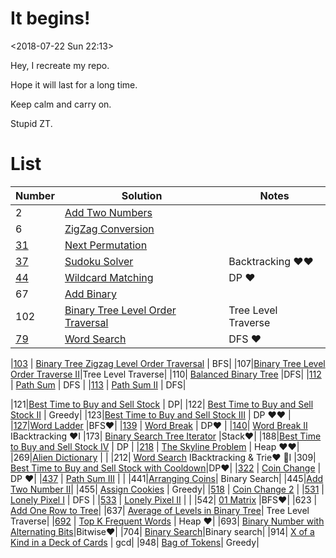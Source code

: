 # It begins!
<2018-07-22 Sun 22:13>

Hey, I recreate my repo.

Hope it will last for a long time.

Keep calm and carry on.

Stupid ZT.

# List
| Number | Solution | Notes|
| ------ | ------ |----|
| 2| [Add Two Numbers](https://github.com/happygirlzt/LeetCode/blob/master/Java/AddTwoNumbers.java) |
| 6 | [ZigZag Conversion](https://github.com/happygirlzt/LeetCode/blob/master/Java/ZigZagConversion.java) | |
|[31](https://leetcode.com/problems/next-permutation/) | [Next Permutation](https://github.com/happygirlzt/LeetCode/blob/master/Java/NextPermutation.java) |  |
|[37](https://leetcode.com/problems/sudoku-solver/) | [Sudoku Solver](https://github.com/happygirlzt/LeetCode/blob/master/Java/SudokuSolver.java) | Backtracking ❤️❤️|
|[44](https://leetcode.com/problems/wildcard-matching/) | [Wildcard Matching](https://github.com/happygirlzt/LeetCode/blob/master/Java/WildcardMatching.java) | DP ❤️|
| 67 | [Add Binary](https://github.com/happygirlzt/LeetCode/blob/master/Java/AddBinary.java) | 
|102| [Binary Tree Level Order Traversal](https://github.com/happygirlzt/LeetCode/blob/master/Java/BTLevelOrderTraversal.java) | Tree Level Traverse |
|[79](https://leetcode.com/problems/word-search/)| [Word Search](https://github.com/happygirlzt/LeetCode/blob/master/Java/WordSearch.java) | DFS ❤️|

|[103](https://leetcode.com/problems/binary-tree-zigzag-level-order-traversal/) | [Binary Tree Zigzag Level Order Traversal](https://github.com/happygirlzt/LeetCode/blob/master/Java/BinaryTreeZigzagLevelOrderTraversal.java) | BFS|
|107|[Binary Tree Level Order Traverse II](https://github.com/happygirlzt/LeetCode/blob/master/Java/BTLevelOrderTraversal2.java)|Tree Level Traverse|
|110| [Balanced Binary Tree](https://github.com/happygirlzt/LeetCode/blob/master/Java/BalancedBinaryTree.java) |DFS|
|[112](https://leetcode.com/problems/path-sum/) | [Path Sum](https://github.com/happygirlzt/LeetCode/blob/master/Java/PathSum.java) | DFS |
|[113](https://leetcode.com/problems/path-sum-ii/) | [Path Sum II](https://github.com/happygirlzt/LeetCode/blob/master/Java/PathSum2.java) | DFS|

|121|[Best Time to Buy and Sell Stock](https://github.com/happygirlzt/LeetCode/blob/master/Java/BestTimeToBuyAndSellStock.java) | DP|
|122| [Best Time to Buy and Sell Stock II](https://github.com/happygirlzt/LeetCode/blob/master/Java/BestTimeToBuyAndSellStock2.java) | Greedy|
|123|[Best Time to Buy and Sell Stock III](https://github.com/happygirlzt/LeetCode/blob/master/Java/BestTimeToBuyAndSellStock3.java) | DP ❤️❤️ |
|[127](https://leetcode.com/problems/word-ladder/)|[Word Ladder](https://github.com/happygirlzt/LeetCode/blob/master/Java/WordLadder.java) |BFS❤️|
|[139](https://leetcode.com/problems/word-break/) | [Word Break](https://github.com/happygirlzt/LeetCode/blob/master/Java/WordBreak.java) | DP❤️ |
|[140](https://leetcode.com/problems/word-break-ii/)| [Word Break II](https://github.com/happygirlzt/LeetCode/blob/master/Java/WordBreak2.java) IBacktracking ❤️I
|173| [Binary Search Tree Iterator](https://github.com/happygirlzt/LeetCode/blob/master/Java/BinarySearchTreeIterator.java) |Stack❤️|
|188|[Best Time to Buy and Sell Stock IV](https://github.com/happygirlzt/LeetCode/blob/master/Java/BestTimeToBuyAndSellStock4.java) | DP |
|[218](https://leetcode.com/problems/the-skyline-problem/) | [The Skyline Problem](https://github.com/happygirlzt/LeetCode/blob/master/Java/TheSkylineProblem.java) | Heap ❤️❤️|
|269|[Alien Dictionary](https://github.com/happygirlzt/LeetCode/blob/master/Java/AlienDictionary.java) | |
|212| [Word Search](https://github.com/happygirlzt/LeetCode/blob/master/Java/WordSearch2.java) IBacktracking & Trie❤️ 👏I
|309| [Best Time to Buy and Sell Stock with Cooldown](https://github.com/happygirlzt/LeetCode/blob/master/Java/BestTimeToBuyAndSellStockWithCooldown.java)|DP❤️|
|[322](https://leetcode.com/problems/coin-change/) | [Coin Change](https://github.com/happygirlzt/LeetCode/blob/master/Java/CoinChange.java) | DP ❤️|
|[437](https://leetcode.com/problems/path-sum-iii/) | [Path Sum III](https://github.com/happygirlzt/LeetCode/blob/master/Java/PathSum3.java) | |
|441|[Arranging Coins](https://github.com/happygirlzt/LeetCode/blob/master/Java/ArrangingCoins.java)| Binary Search|
|445|[Add Two Number II](https://github.com/happygirlzt/LeetCode/blob/master/Java/AddTwoNumber2.java)|
|455| [Assign Cookies](https://leetcode.com/problems/assign-cookies/) | Greedy|
|[518](https://leetcode.com/problems/coin-change-2/) | [Coin Change 2](https://github.com/happygirlzt/LeetCode/blob/master/Java/CoinChange2.java) |
|[531](https://leetcode.com/problems/lonely-pixel-i/) | [Lonely Pixel I](https://github.com/happygirlzt/LeetCode/blob/master/Java/LonelyPixel.java) | DFS |
|[533](https://leetcode.com/problems/lonely-pixel-ii/) | [Lonely Pixel II](https://github.com/happygirlzt/LeetCode/blob/master/Java/LonelyPixel2.java) | |
|542| [01 Matrix](https://github.com/happygirlzt/LeetCode/blob/master/Java/ZeroOneMatrix.java) |BFS❤️|
|623 | [Add One Row to Tree](https://github.com/happygirlzt/LeetCode/blob/master/Java/AddOneRowToTree.java)|
|637| [Average of Levels in Binary Tree](https://github.com/happygirlzt/LeetCode/blob/master/Java/AverageOfLevelsInBT.java)| Tree Level Traverse|
|[692](https://leetcode.com/problems/top-k-frequent-words/) | [Top K Frequent Words](https://github.com/happygirlzt/LeetCode/blob/master/Java/TopKFrequentWords.java) | Heap ❤️|
|693| [Binary Number with Alternating Bits](https://github.com/happygirlzt/LeetCode/blob/master/Java/BinaryNumberWithAlternatingBits.java)|Bitwise❤️|
|704| [Binary Search](https://github.com/happygirlzt/LeetCode/blob/master/Java/BinarySearch.java)|Binary search|
|914| [X of a Kind in a Deck of Cards](https://github.com/happygirlzt/LeetCode/blob/master/Java/XOfAKindInADeckOfCards.java) | gcd|
|948| [Bag of Tokens](https://github.com/happygirlzt/LeetCode/blob/master/Java/BagsOfTokens.java)| Greedy|

